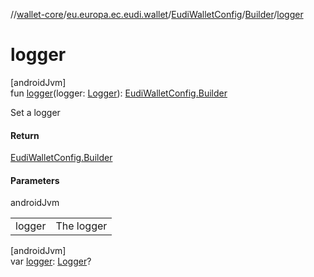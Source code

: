//[wallet-core](../../../../index.md)/[eu.europa.ec.eudi.wallet](../../index.md)/[EudiWalletConfig](../index.md)/[Builder](index.md)/[logger](logger.md)

# logger

[androidJvm]\
fun [logger](logger.md)(logger: [Logger](../../../eu.europa.ec.eudi.wallet.logging/-logger/index.md)): [EudiWalletConfig.Builder](index.md)

Set a logger

#### Return

[EudiWalletConfig.Builder](index.md)

#### Parameters

androidJvm

| | |
|---|---|
| logger | The logger |

[androidJvm]\
var [logger](logger.md): [Logger](../../../eu.europa.ec.eudi.wallet.logging/-logger/index.md)?
